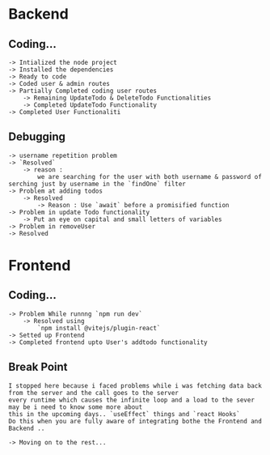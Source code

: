# Backend
 ## Coding...
    -> Intialized the node project
    -> Installed the dependencies
    -> Ready to code
    -> Coded user & admin routes
    -> Partially Completed coding user routes
        -> Remaining UpdateTodo & DeleteTodo Functionalities
        -> Completed UpdateTodo Functionality
    -> Completed User Functionaliti
    

 ## Debugging
    -> username repetition problem
    -> `Resolved`
        -> reason :
            we are searching for the user with both username & password of serching just by username in the `findOne` filter
    -> Problem at adding todos
        -> Resolved 
            -> Reason : Use `await` before a promisified function
    -> Problem in update Todo functionality 
        -> Put an eye on capital and small letters of variables
    -> Problem in removeUser
    -> Resolved


# Frontend 
 ## Coding...
    -> Problem While runnng `npm run dev`
        -> Resolved using 
            `npm install @vitejs/plugin-react`
    -> Setted up Frontend
    -> Completed frontend upto User's addtodo functionality

## Break Point 
    I stopped here because i faced problems while i was fetching data back from the server and the call goes to the server
    every runtime which causes the infinite loop and a load to the sever may be i need to know some more about 
    this in the upcoming days.. `useEffect` things and `react Hooks`
    Do this when you are fully aware of integrating bothe the Frontend and Backend ..

    -> Moving on to the rest...